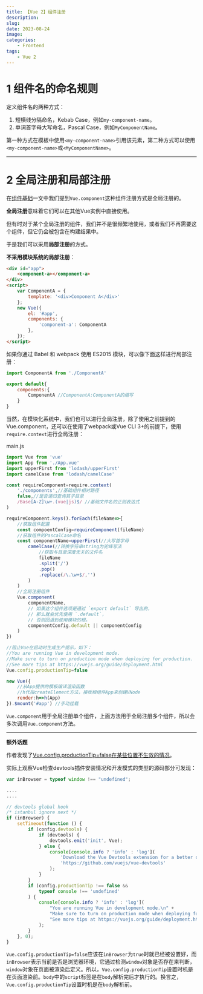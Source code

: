 ```yaml
---
title: 【Vue 2】组件注册
description: 
slug: 
date: 2023-08-24
image: 
categories:
    - Frontend
tags:
    - Vue 2
---
```

# 1 组件名的命名规则

定义组件名的两种方式：

1. 短横线分隔命名，Kebab Case，例如`my-component-name`。
2. 单词首字母大写命名，Pascal Case，例如`MyComponentName`。

第一种方式在模板中使用`<my-component-name>`引用该元素，第二种方式可以使用`<my-component-name>`或`<MyComponentName>`。

---

# 2 全局注册和局部注册

在[组件基础](https://blog.csdn.net/2201_75288929/article/details/132277897)一文中我们提到`Vue.component`这种组件注册方式是全局注册的。

**全局注册**意味着它们可以在其他Vue实例中直接使用。

但有时对于某个全局注册的组件，我们并不是很频繁地使用，或者我们不再需要这个组件，但它仍会被包含在构建结果中。

于是我们可以采用**局部注册**的方式。

**不采用模块系统的局部注册**：

```html
<div id="app">
    <component-a></component-a>
</div>
<script>
    var ComponentA = {
        template: '<div>Component A</div>'
    };
    new Vue({
        el: '#app',
        components: {
            'component-a': ComponentA
        },
    });
</script>
```

如果你通过 Babel 和 webpack 使用 ES2015 模块，可以像下面这样进行局部注册：

```javascript
import ComponentA from './ComponentA'

export default{
    components:{
        ComponentA //ComponentA:ComponentA的缩写
    }
}
```

当然，在模块化系统中，我们也可以进行全局注册，除了使用之前提到的Vue.component，还可以在使用了webpack或Vue CLI 3+的前提下，使用`require.context`进行全局注册：

main.js

```javascript
import Vue from 'vue'
import App from './App.vue'
import upperFirst from 'lodash/upperFirst'
import camelCase from 'lodash/camelCase'

const requireComponent=require.context(
	'./components',//基础组件相对路径
    false,//是否递归查询其子目录
    /Base[A-Z]\w+.(vue|js)$/ //基础文件名的正则表达式
)

requireComponent.keys().forEach(fileName=>{
    //获取组件配置
    const compoentConfig=requireComponent(fileName)
    //获取组件的PascalCase命名
    const componentName=upperFirst(//大写首字母
        camelCase(//转换字符串string为驼峰写法
            //获取与目录深度无关的文件名
            fileName
            .split('/')
            .pop()
            .replace(/\.\w+$/,'')
        )
    )
    //全局注册组件
    Vue.component(
        componentName,
        // 如果这个组件选项是通过 `export default` 导出的，
        // 那么就会优先使用 `.default`，
        // 否则回退到使用模块的根。
        componentConfig.default || componentConfig
    )
})

//阻止Vue在启动时生成生产提示，如下：
//You are running Vue in development mode.
//Make sure to turn on production mode when deploying for production.
//See more tips at https://vuejs.org/guide/deployment.html
Vue.config.productionTip=false

new Vue({
    //从App提供的模板编译渲染函数
    //h代指createElement方法，接收根组件App来创建VNode
    render:h=>h(App)
}).$mount('#app') //手动挂载
```

`Vue.component`用于全局注册单个组件，上面方法用于全局注册多个组件，所以会多次调用`Vue.component`方法。

---

**额外话题**

作者发现了[Vue.config.productionTip=false在某些位置不生效的情况](https://ask.csdn.net/questions/7989152?weChatOA=weChatOA1)。

实际上观察Vue检查devtools插件安装情况和开发模式的类型的源码部分可发现：

```javascript
var inBrowser = typeof window !== "undefined";

....
....

// devtools global hook
/* istanbul ignore next */
if (inBrowser) {
    setTimeout(function () {
        if (config.devtools) {
            if (devtools) {
                devtools.emit('init', Vue);
            } else {
                console[console.info ? 'info' : 'log'](
                    'Download the Vue Devtools extension for a better development experience:\n' +
                    'https://github.com/vuejs/vue-devtools'
                );
            }
        }
        if (config.productionTip !== false &&
            typeof console !== 'undefined'
        ) {
            console[console.info ? 'info' : 'log'](
                "You are running Vue in development mode.\n" +
                "Make sure to turn on production mode when deploying for production.\n" +
                "See more tips at https://vuejs.org/guide/deployment.html"
            );
        }
    }, 0);
}
```

`Vue.config.productionTip=false`应该在`inBrowser`为`true`时就已经被设置好，而`inBrowser`表示当前是否是浏览器环境，它通过检测`window`对象是否存在来判断，`window`对象在页面被渲染后定义。所以，`Vue.config.productionTip`设置时机是在页面渲染前。`body`中的`script`标签是在`body`解析完后才执行的。换言之，`Vue.config.productionTip`设置时机是在`body`解析前。